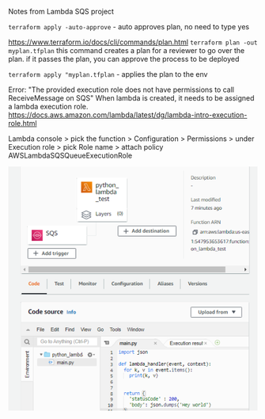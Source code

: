 
Notes from Lambda SQS project

`terraform apply -auto-approve` - auto approves plan, no need to type yes

<https://www.terraform.io/docs/cli/commands/plan.html>
`terraform plan -out myplan.tfplan`
this command creates a plan for a reviewer to go over the plan. if it passes the plan, you can approve the process to be deployed

`terraform apply "myplan.tfplan` - applies the plan to the env

Error: 
"The provided execution role does not have permissions to call ReceiveMessage on SQS"
When lambda is created, it needs to be assigned a lambda execution role. <https://docs.aws.amazon.com/lambda/latest/dg/lambda-intro-execution-role.html>


Lambda console > pick the function > Configuration > Permissions > under Execution role > pick Role name > attach policy AWSLambdaSQSQueueExecutionRole 


![lambda-sqs-terraform](lambda-sqs-terraform.png)
